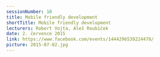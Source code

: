```yaml
---
sessionNumber: 10
title: Mobile friendly development
shortTitle: Mobile friendly development
lecturers: Robert Vojta, Aleš Roubíček
date: 2. července 2015
link: https://www.facebook.com/events/1444296539224478/
picture: 2015-07-02.jpg
---
```

